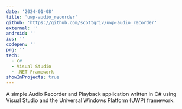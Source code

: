 ```yaml
---
date: '2024-01-08'
title: 'uwp-audio_recorder'
github: 'https://github.com/scottgriv/uwp-audio_recorder'
external: ''
android: ''
ios: ''
codepen: ''
prg: ''
tech:
  - C#
  - Visual Studio
  - .NET Framework
showInProjects: true
---
```


A simple Audio Recorder and Playback application written in C# using Visual Studio and the Universal Windows Platform (UWP) framework.
